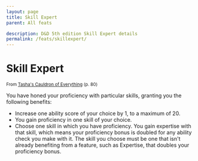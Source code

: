 ```yaml
---
layout: page
title: Skill Expert
parent: All feats

description: D&D 5th edition Skill Expert details
permalink: /feats/skillexpert/
---
```


# Skill Expert

<small>From <a target="_blank" href="https://dnd.wizards.com/products/tabletop-games/rpg-products/tashas-cauldron-everything">Tasha's Cauldron of Everything</a> (p. 80)</small>


You have honed your proficiency with particular skills, granting you the following benefits:
- Increase one ability score of your choice by 1, to a maximum of 20.
- You gain proficiency in one skill of your choice.
- Choose one skill in which you have proficiency. You gain expertise with that skill, which means your proficiency bonus is doubled for any ability check you make with it. The skill you choose must be one that isn't already benefiting from a feature, such as Expertise, that doubles your proficiency bonus.